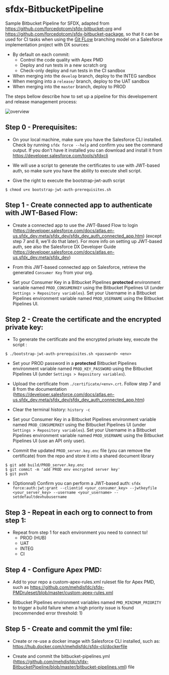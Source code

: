 # sfdx-BitbucketPipeline


Sample Bitbucket Pipeline for SFDX, adapted from https://github.com/forcedotcom/sfdx-bitbucket-org and https://github.com/forcedotcom/sfdx-bitbucket-package, so that it can be used for CI tasks when using the [Git FLow](https://nvie.com/posts/a-successful-git-branching-model/) branching model on a Salesforce implementation project with DX sources:
* By default on each commit:
   * Control the code quality with Apex PMD
   * Deploy and run tests in a new scratch org
   * Check-only deploy and run tests in the CI sandbox
* When merging into the `develop` branch, deploy to the INTEG sandbox
* When merging into a `release/` branch, deploy to the UAT sandbox
* When merging into the `master` branch, deploy to PROD



The steps bellow describe how to set up a pipeline for this developement and release management process:

![overview](https://github.com/mehdisfdc/sfdx-BitbucketPipeline/blob/master/img/overview.png "Overview")

## Step 0 - Prerequisites:

* On your local machine, make sure you have the Salesforce CLI installed. Check by running `sfdx force --help` and confirm you see the command output. If you don't have it installed you can download and install it from https://developer.salesforce.com/tools/sfdxcli

* We will use a script to generate the certificates to use with JWT-based auth, so make sure you have the ability to execute shell script.

* Give the right to execute the bootstrap-jwt-auth script
```
$ chmod u+x bootstrap-jwt-auth-prerequisites.sh
```

## Step 1 - Create connected app to authenticate with JWT-Based Flow:

* Create a connected app to use the JWT-Based Flow to login (https://developer.salesforce.com/docs/atlas.en-us.sfdx_dev.meta/sfdx_dev/sfdx_dev_auth_connected_app.htm) (except step 7 and 8, we'll do that later). For more info on setting up JWT-based auth, see also the Salesforce DX Developer Guide (https://developer.salesforce.com/docs/atlas.en-us.sfdx_dev.meta/sfdx_dev)

* From this JWT-based connected app on Salesforce, retrieve the generated `Consumer Key` from your org.

* Set your Consumer Key in a Bitbucket Pipelines **protected** environment variable named `PROD_CONSUMERKEY` using the Bitbucket Pipelines UI (under `Settings > Repository variables`). Set your Username in a Bitbucket Pipelines environment variable named `PROD_USERNAME` using the Bitbucket Pipelines UI. 

## Step 2 - Create the certificate and the encrypted private key:
* To generate the certificate and the encrypted private key, execute the script :
```
$ ./bootstrap-jwt-auth-prerequisites.sh <password> <env>
```

* Set your PROD password in a **protected** Bitbucket Pipelines environment variable named `PROD_KEY_PASSWORD` using the Bitbucket Pipelines UI (under `Settings > Repository variables`).

* Upload the certificate from `./certificate/<env>.crt`. Follow step 7 and 8 from the documentation (https://developer.salesforce.com/docs/atlas.en-us.sfdx_dev.meta/sfdx_dev/sfdx_dev_auth_connected_app.htm)

* Clear the terminal history: `history -c`

* Set your Consumer Key in a Bitbucket Pipelines environment variable named `PROD_CONSUMERKEY` using the Bitbucket Pipelines UI (under `Settings > Repository variables`). Set your Username in a Bitbucket Pipelines environment variable named `PROD_USERNAME` using the Bitbucket Pipelines UI (use an API only user).

* Commit the updated `PROD_server.key.enc` file (you can remove the certificate) from the repo and store it into a shared document library
```
$ git add build/PROD_server.key.enc
$ git commit -m 'add PROD env encrypted server key'
$ git push
```

* (Optionnal) Confirm you can perform a JWT-based auth: `sfdx force:auth:jwt:grant --clientid <your_consumer_key> --jwtkeyfile <your_server_key> --username <your_username> --setdefaultdevhubusername`

## Step 3 - Repeat in each org to connect to from step 1:
* Repeat from step 1 for each environment you need to connect to!
    * PROD (HUB)
    * UAT
    * INTEG
    * CI
    
## Step 4 - Configure Apex PMD:
* Add to your repo a custom-apex-rules.xml ruleset file for Apex PMD, such as https://github.com/mehdisfdc/sfdx-PMDruleset/blob/master/custom-apex-rules.xml

*  Bitbucket Pipelines environment variables named `PMD_MINIMUM_PRIORITY` to trigger a build failure when a high priority issue is found (recommended error threshold: 1)
    
## Step 5 - Create and commit the yml file:
* Create or re-use a docker image with Salesforce CLI installed, such as:  https://hub.docker.com/r/mehdisfdc/sfdx-cli/dockerfile

* Create and commit the bitbucket-pipelines.yml (https://github.com/mehdisfdc/sfdx-BitbucketPipeline/blob/master/bitbucket-pipelines.yml) file

